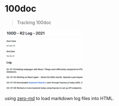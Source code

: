# 100doc

> Tracking 100doc

<img src='./scrn.png' width='250px'>

using [zero-md](https://zerodevx.github.io/zero-md/) to load markdown log files into HTML.
